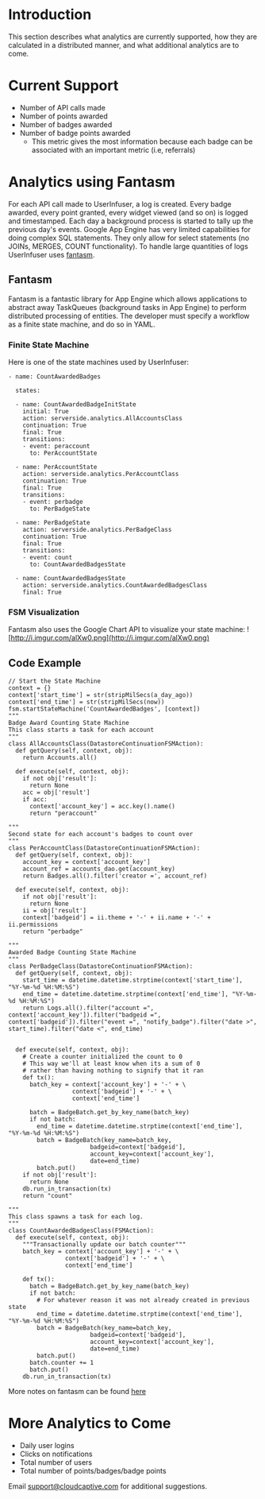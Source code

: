 # Introduction #

This section describes what analytics are currently supported, how they are calculated in a distributed manner, and what additional analytics are to come.

# Current Support #
  * Number of API calls made
  * Number of points awarded
  * Number of badges awarded
  * Number of badge points awarded
    * This metric gives the most information because each badge can be associated with an important metric (i.e, referrals)

# Analytics using Fantasm #
For each API call made to UserInfuser, a log is created. Every badge awarded, every point granted, every widget viewed (and so on) is logged and timestamped. Each day a background process is started to tally up the previous day's events. Google App Engine has very limited capabilities for doing complex SQL statements. They only allow for select statements (no JOINs, MERGES, COUNT functionality). To handle large quantities of logs UserInfuser uses [fantasm](http://code.google.com/p/fantasm/).

## Fantasm ##
Fantasm is a fantastic library for App Engine which allows applications to abstract away TaskQueues (background tasks in App Engine) to perform distributed processing of entities. The developer must specify a workflow as a finite state machine, and do so in YAML.

### Finite State Machine ###
Here is one of the state machines used by UserInfuser:

```
- name: CountAwardedBadges

  states:

  - name: CountAwardedBadgeInitState
    initial: True
    action: serverside.analytics.AllAccountsClass
    continuation: True
    final: True
    transitions:
    - event: peraccount
      to: PerAccountState
   
  - name: PerAccountState
    action: serverside.analytics.PerAccountClass
    continuation: True
    final: True
    transitions:
    - event: perbadge
      to: PerBadgeState

  - name: PerBadgeState
    action: serverside.analytics.PerBadgeClass
    continuation: True
    final: True
    transitions:
    - event: count
      to: CountAwardedBadgesState
    
  - name: CountAwardedBadgesState
    action: serverside.analytics.CountAwardedBadgesClass
    final: True

```

### FSM Visualization ###
Fantasm also uses the Google Chart API to visualize your state machine:
![http://i.imgur.com/alXw0.png](http://i.imgur.com/alXw0.png)

## Code Example ##
```
// Start the State Machine
context = {}
context['start_time'] = str(stripMilSecs(a_day_ago))
context['end_time'] = str(stripMilSecs(now))
fsm.startStateMachine('CountAwardedBadges', [context])
"""
Badge Award Counting State Machine
This class starts a task for each account 
"""
class AllAccountsClass(DatastoreContinuationFSMAction):
  def getQuery(self, context, obj):
    return Accounts.all()

  def execute(self, context, obj):
    if not obj['result']:
      return None
    acc = obj['result']
    if acc:
      context['account_key'] = acc.key().name()
      return "peraccount"

"""
Second state for each account's badges to count over
"""
class PerAccountClass(DatastoreContinuationFSMAction):
  def getQuery(self, context, obj):
    account_key = context['account_key']
    account_ref = accounts_dao.get(account_key)
    return Badges.all().filter('creator =', account_ref)

  def execute(self, context, obj):
    if not obj['result']:
      return None
    ii = obj['result']
    context['badgeid'] = ii.theme + '-' + ii.name + '-' + ii.permissions
    return "perbadge"

"""
Awarded Badge Counting State Machine
"""
class PerBadgeClass(DatastoreContinuationFSMAction):
  def getQuery(self, context, obj):
    start_time = datetime.datetime.strptime(context['start_time'], "%Y-%m-%d %H:%M:%S")
    end_time = datetime.datetime.strptime(context['end_time'], "%Y-%m-%d %H:%M:%S")
    return Logs.all().filter("account =", context['account_key']).filter("badgeid =", context['badgeid']).filter("event =", "notify_badge").filter("date >", start_time).filter("date <", end_time)


  def execute(self, context, obj):
    # Create a counter initialized the count to 0
    # This way we'll at least know when its a sum of 0
    # rather than having nothing to signify that it ran
    def tx():
      batch_key = context['account_key'] + '-' + \
                  context['badgeid'] + '-' + \
                  context['end_time']

      batch = BadgeBatch.get_by_key_name(batch_key)
      if not batch:
        end_time = datetime.datetime.strptime(context['end_time'], "%Y-%m-%d %H:%M:%S")
        batch = BadgeBatch(key_name=batch_key,
                       badgeid=context['badgeid'],
                       account_key=context['account_key'],
                       date=end_time)
        batch.put()
    if not obj['result']:
      return None
    db.run_in_transaction(tx)
    return "count"

"""
This class spawns a task for each log.
"""
class CountAwardedBadgesClass(FSMAction):
  def execute(self, context, obj):
    """Transactionally update our batch counter"""
    batch_key = context['account_key'] + '-' + \
                context['badgeid'] + '-' + \
                context['end_time']

    def tx():
      batch = BadgeBatch.get_by_key_name(batch_key)
      if not batch:
        # For whatever reason it was not already created in previous state
        end_time = datetime.datetime.strptime(context['end_time'], "%Y-%m-%d %H:%M:%S")
        batch = BadgeBatch(key_name=batch_key,
                       badgeid=context['badgeid'],
                       account_key=context['account_key'],
                       date=end_time)
        batch.put()
      batch.counter += 1
      batch.put()
    db.run_in_transaction(tx)
```

More notes on fantasm can be found [here](http://nlake44.posterous.com/my-notes-on-fantasm-for-google-app-engine)

# More Analytics to Come #
  * Daily user logins
  * Clicks on notifications
  * Total number of users
  * Total number of points/badges/badge points

Email support@cloudcaptive.com for additional suggestions.